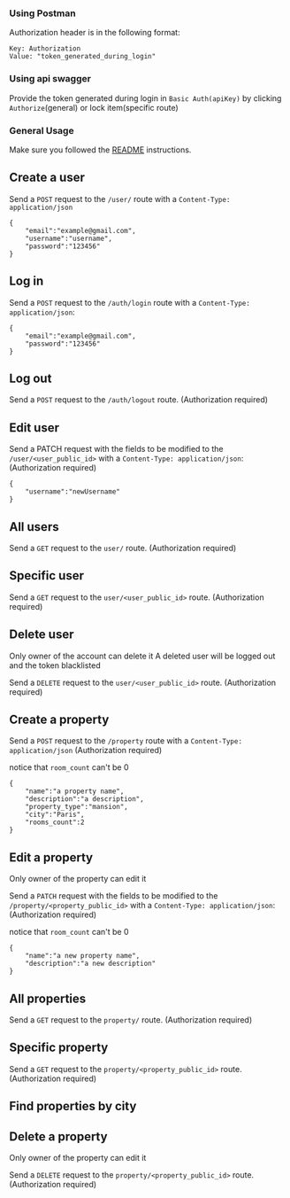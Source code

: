 ### Using Postman

Authorization header is in the following format:

```
Key: Authorization
Value: "token_generated_during_login"
```

### Using api swagger

Provide the token generated during login in `Basic Auth(apiKey)` by clicking `Authorize`(general) or lock item(specific route)

### General Usage

Make sure you followed the [README](https://github.com/alice42/ApiArcane/blob/master/README.md) instructions.

## Create a user

Send a `POST` request to the `/user/` route with a `Content-Type: application/json`

```
{
	"email":"example@gmail.com",
    "username":"username",
    "password":"123456"
}

```

## Log in

Send a `POST` request to the `/auth/login` route with a `Content-Type: application/json`:

```
{
	"email":"example@gmail.com",
	"password":"123456"
}
```

## Log out

Send a `POST` request to the `/auth/logout` route.
(Authorization required)

## Edit user

Send a PATCH request with the fields to be modified to the `/user/<user_public_id>` with a `Content-Type: application/json`:
(Authorization required)

```
{
	"username":"newUsername"
}
```

## All users

Send a `GET` request to the `user/` route.
(Authorization required)

## Specific user

Send a `GET` request to the `user/<user_public_id>` route.
(Authorization required)

## Delete user

Only owner of the account can delete it
A deleted user will be logged out and the token blacklisted

Send a `DELETE` request to the `user/<user_public_id>` route.
(Authorization required)

## Create a property

Send a `POST` request to the `/property` route with a `Content-Type: application/json`
(Authorization required)

notice that `room_count` can't be 0

```
{
	"name":"a property name",
    "description":"a description",
    "property_type":"mansion",
    "city":"Paris",
    "rooms_count":2
}

```

## Edit a property

Only owner of the property can edit it

Send a `PATCH` request with the fields to be modified to the `/property/<property_public_id>` with a `Content-Type: application/json`:
(Authorization required)

notice that `room_count` can't be 0

```
{
    "name":"a new property name",
	"description":"a new description"
}
```

## All properties

Send a `GET` request to the `property/` route.
(Authorization required)

## Specific property

Send a `GET` request to the `property/<property_public_id>` route.
(Authorization required)

## Find properties by city

## Delete a property

Only owner of the property can edit it

Send a `DELETE` request to the `property/<property_public_id>` route.
(Authorization required)
